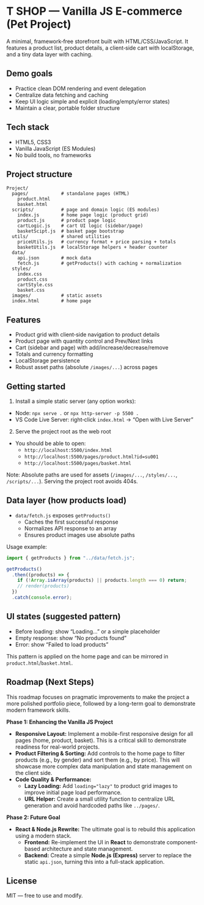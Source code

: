 # T SHOP — Vanilla JS E‑commerce (Pet Project)

A minimal, framework‑free storefront built with HTML/CSS/JavaScript. It features a product list, product details, a client‑side cart with localStorage, and a tiny data layer with caching.

## Demo goals

- Practice clean DOM rendering and event delegation
- Centralize data fetching and caching
- Keep UI logic simple and explicit (loading/empty/error states)
- Maintain a clear, portable folder structure

## Tech stack

- HTML5, CSS3
- Vanilla JavaScript (ES Modules)
- No build tools, no frameworks

## Project structure

```
Project/
  pages/            # standalone pages (HTML)
    product.html
    basket.html
  scripts/          # page and domain logic (ES modules)
    index.js        # home page logic (product grid)
    product.js      # product page logic
    cartLogic.js    # cart UI logic (sidebar/page)
    basketScipt.js  # basket page bootstrap
  utils/            # shared utilities
    priceUtils.js   # currency format + price parsing + totals
    basketUtils.js  # localStorage helpers + header counter
  data/
    api.json        # mock data
    fetch.js        # getProducts() with caching + normalization
  styles/
    index.css
    product.css
    cartStyle.css
    basket.css
  images/           # static assets
  index.html        # home page
```

## Features

- Product grid with client‑side navigation to product details
- Product page with quantity control and Prev/Next links
- Cart (sidebar and page) with add/increase/decrease/remove
- Totals and currency formatting
- LocalStorage persistence
- Robust asset paths (absolute `/images/...`) across pages

## Getting started

1. Install a simple static server (any option works):

- Node: `npx serve .` or `npx http-server -p 5500 .`
- VS Code Live Server: right‑click `index.html` → “Open with Live Server”

2. Serve the project root as the web root

- You should be able to open:
  - `http://localhost:5500/index.html`
  - `http://localhost:5500/pages/product.html?id=su001`
  - `http://localhost:5500/pages/basket.html`

Note: Absolute paths are used for assets (`/images/...`, `/styles/...`, `/scripts/...`). Serving the project root avoids 404s.

## Data layer (how products load)

- `data/fetch.js` exposes `getProducts()`
  - Caches the first successful response
  - Normalizes API response to an array
  - Ensures product images use absolute paths

Usage example:

```js
import { getProducts } from "../data/fetch.js";

getProducts()
  .then((products) => {
    if (!Array.isArray(products) || products.length === 0) return;
    // render(products)
  })
  .catch(console.error);
```

## UI states (suggested pattern)

- Before loading: show “Loading…” or a simple placeholder
- Empty response: show “No products found”
- Error: show “Failed to load products”

This pattern is applied on the home page and can be mirrored in `product.html`/`basket.html`.

## Roadmap (Next Steps)

This roadmap focuses on pragmatic improvements to make the project a more polished portfolio piece, followed by a long-term goal to demonstrate modern framework skills.

**Phase 1: Enhancing the Vanilla JS Project**

- **Responsive Layout:** Implement a mobile-first responsive design for all pages (home, product, basket). This is a critical skill to demonstrate readiness for real-world projects.
- **Product Filtering & Sorting:** Add controls to the home page to filter products (e.g., by gender) and sort them (e.g., by price). This will showcase more complex data manipulation and state management on the client side.
- **Code Quality & Performance:**
  - **Lazy Loading:** Add `loading="lazy"` to product grid images to improve initial page load performance.
  - **URL Helper:** Create a small utility function to centralize URL generation and avoid hardcoded paths like `../pages/`.

**Phase 2: Future Goal**

- **React & Node.js Rewrite:** The ultimate goal is to rebuild this application using a modern stack.
  - **Frontend:** Re-implement the UI in **React** to demonstrate component-based architecture and state management.
  - **Backend:** Create a simple **Node.js (Express)** server to replace the static `api.json`, turning this into a full-stack application.

## License

MIT — free to use and modify.
